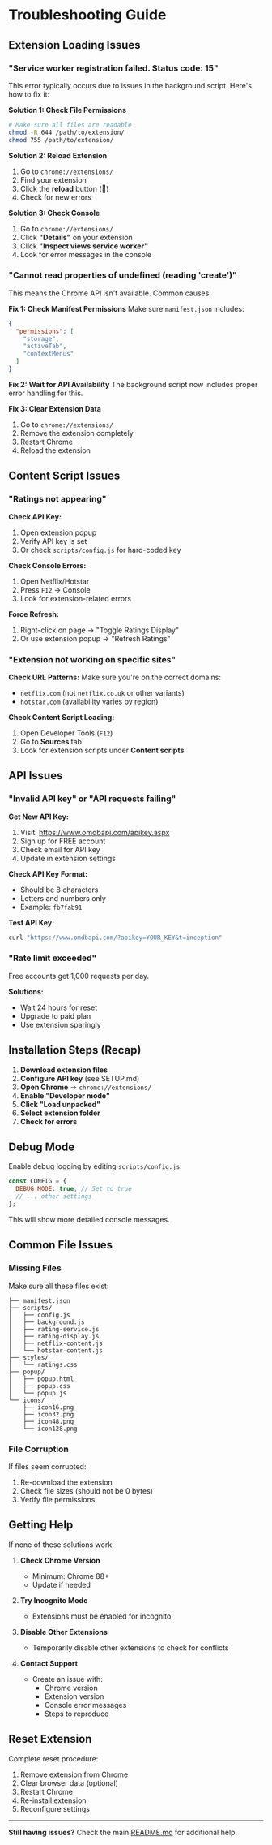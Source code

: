 # Troubleshooting Guide

## Extension Loading Issues

### "Service worker registration failed. Status code: 15"

This error typically occurs due to issues in the background script. Here's how to fix it:

**Solution 1: Check File Permissions**
```bash
# Make sure all files are readable
chmod -R 644 /path/to/extension/
chmod 755 /path/to/extension/
```

**Solution 2: Reload Extension**
1. Go to `chrome://extensions/`
2. Find your extension
3. Click the **reload** button (🔄)
4. Check for new errors

**Solution 3: Check Console**
1. Go to `chrome://extensions/`
2. Click **"Details"** on your extension
3. Click **"Inspect views service worker"**
4. Look for error messages in the console

### "Cannot read properties of undefined (reading 'create')"

This means the Chrome API isn't available. Common causes:

**Fix 1: Check Manifest Permissions**
Make sure `manifest.json` includes:
```json
{
  "permissions": [
    "storage",
    "activeTab",
    "contextMenus"
  ]
}
```

**Fix 2: Wait for API Availability**
The background script now includes proper error handling for this.

**Fix 3: Clear Extension Data**
1. Go to `chrome://extensions/`
2. Remove the extension completely
3. Restart Chrome
4. Reload the extension

## Content Script Issues

### "Ratings not appearing"

**Check API Key:**
1. Open extension popup
2. Verify API key is set
3. Or check `scripts/config.js` for hard-coded key

**Check Console Errors:**
1. Open Netflix/Hotstar
2. Press `F12` → Console
3. Look for extension-related errors

**Force Refresh:**
1. Right-click on page → "Toggle Ratings Display"
2. Or use extension popup → "Refresh Ratings"

### "Extension not working on specific sites"

**Check URL Patterns:**
Make sure you're on the correct domains:
- `netflix.com` (not `netflix.co.uk` or other variants)
- `hotstar.com` (availability varies by region)

**Check Content Script Loading:**
1. Open Developer Tools (`F12`)
2. Go to **Sources** tab
3. Look for extension scripts under **Content scripts**

## API Issues

### "Invalid API key" or "API requests failing"

**Get New API Key:**
1. Visit: https://www.omdbapi.com/apikey.aspx
2. Sign up for FREE account
3. Check email for API key
4. Update in extension settings

**Check API Key Format:**
- Should be 8 characters
- Letters and numbers only
- Example: `fb7fab91`

**Test API Key:**
```bash
curl "https://www.omdbapi.com/?apikey=YOUR_KEY&t=inception"
```

### "Rate limit exceeded"

Free accounts get 1,000 requests per day.

**Solutions:**
- Wait 24 hours for reset
- Upgrade to paid plan
- Use extension sparingly

## Installation Steps (Recap)

1. **Download extension files**
2. **Configure API key** (see SETUP.md)
3. **Open Chrome** → `chrome://extensions/`
4. **Enable "Developer mode"**
5. **Click "Load unpacked"**
6. **Select extension folder**
7. **Check for errors**

## Debug Mode

Enable debug logging by editing `scripts/config.js`:
```javascript
const CONFIG = {
  DEBUG_MODE: true, // Set to true
  // ... other settings
};
```

This will show more detailed console messages.

## Common File Issues

### Missing Files
Make sure all these files exist:
```
├── manifest.json
├── scripts/
│   ├── config.js
│   ├── background.js
│   ├── rating-service.js
│   ├── rating-display.js
│   ├── netflix-content.js
│   └── hotstar-content.js
├── styles/
│   └── ratings.css
├── popup/
│   ├── popup.html
│   ├── popup.css
│   └── popup.js
└── icons/
    ├── icon16.png
    ├── icon32.png
    ├── icon48.png
    └── icon128.png
```

### File Corruption
If files seem corrupted:
1. Re-download the extension
2. Check file sizes (should not be 0 bytes)
3. Verify file permissions

## Getting Help

If none of these solutions work:

1. **Check Chrome Version**
   - Minimum: Chrome 88+
   - Update if needed

2. **Try Incognito Mode**
   - Extensions must be enabled for incognito

3. **Disable Other Extensions**
   - Temporarily disable other extensions to check for conflicts

4. **Contact Support**
   - Create an issue with:
     - Chrome version
     - Extension version
     - Console error messages
     - Steps to reproduce

## Reset Extension

Complete reset procedure:
1. Remove extension from Chrome
2. Clear browser data (optional)
3. Restart Chrome
4. Re-install extension
5. Reconfigure settings

---

**Still having issues?** Check the main [README.md](README.md) for additional help.
